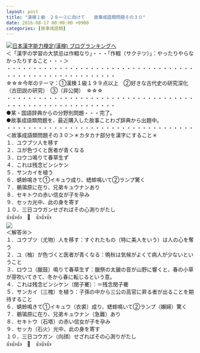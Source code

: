 ```yaml
---
layout: post
title: "漢検１級　２８ー②に向けて　　故事成語類問題その３０"
date: 2016-08-17 00:00:00 +0900
categories: [故事成語類]
---
```


[![](/syuusyuu9701/assets/images/漢検１級-２８ー②に向けて-故事成語類問題その３０-br_c_3028_1.gif)](http://blog.with2.net/link.php?1659096:3028 "日本漢字能力検定(漢検) ブログランキングへ")[日本漢字能力検定(漢検) ブログランキングへ](http://blog.with2.net/link.php?1659096:3028)  
＜「漢字の学習の大禁忌は作輟なり」・・・「作輟（サクテツ）」：やったりやらなかったりすること・・・＞  
・・・・・・・・・・・・・・・・・・・・・・・・・・・・・・・・・・・・・・・・・・・・・・・・・・・・・・・・・  
☆☆☆今年のテーマ：①漢検１級１９９点以上　②好きな古代史の研究深化（古田説の研究）　③（非公開）　☆☆☆　　  
・・・・・・・・・・・・・・・・・・・・・・・・・・・・・・・・・・・・・・・・・・・・・・・・・・・・・・・・・  
●某・国語辞典からの分野別問題・・・完了。  
●故事成語類問題を、最近購入した故事ことわざ辞典から出題中。  
・・・・・・・・・・・・・・・・・・・・・・・・・・・・・・・・・・・・  
＜故事成語類問題その３０＞＊カタカナ部分を漢字にすること＊　  
１．ユウブツ人を移す  
２．ユが色づくと医者が青くなる  
３．ロウコ鳴りて春草生ず  
４．これは残念ビンシケン  
５．サンカイを植う  
６．蜻蛉鳴きて①イキュウ成り、蟋蟀鳴いて②ランプ驚く  
７．鶺鴒原に在り、兄弟キュウナンあり  
８．セキトウの赤い信女が子を孕み  
９．セッカ光中、此の身を寄す  
１０．三日コウガンせざればその心測りがたし  
👍👍👍　🐒　👍👍👍  
![](/syuusyuu9701/assets/images/漢検１級-２８ー②に向けて-故事成語類問題その３０-4716bfe3d9dd97d66a1f7ff7ee2a6cec.png)  
＜解答㉚＞  
１．ユウブツ（尤物）人を移す：すぐれたもの（特に美人をいう）は人の心を奪う  
２．ユ（柚）が色づくと医者が青くなる：晩秋は気候がよくて病人が少ないということ  
３．ロウコ（臘鼓）鳴りて春草生ず：臘祭の太皷の音が山野に響くと、春の小草が芽吹いてきて、冬から春に転じるという意。  
４．これは残念ビンシケン（閔子騫）：＝残念閔子騫  
５．サンカイ（三槐）を植う：子孫の中から三公の高官に昇る者が出ることを期待すること  
６．蜻蛉鳴きて①イキュウ（衣裘）成り、蟋蟀鳴いて②ランプ（嬾婦）驚く  
７．鶺鴒原に在り、兄弟キュウナン（急難）あり  
８．セキトウ（石塔）の赤い信女が子を孕み  
９．セッカ（石火）光中、此の身を寄す  
１０．三日コウガン（向顔）せざればその心測りがたし  
👍👍👍　🐒　👍👍👍  
